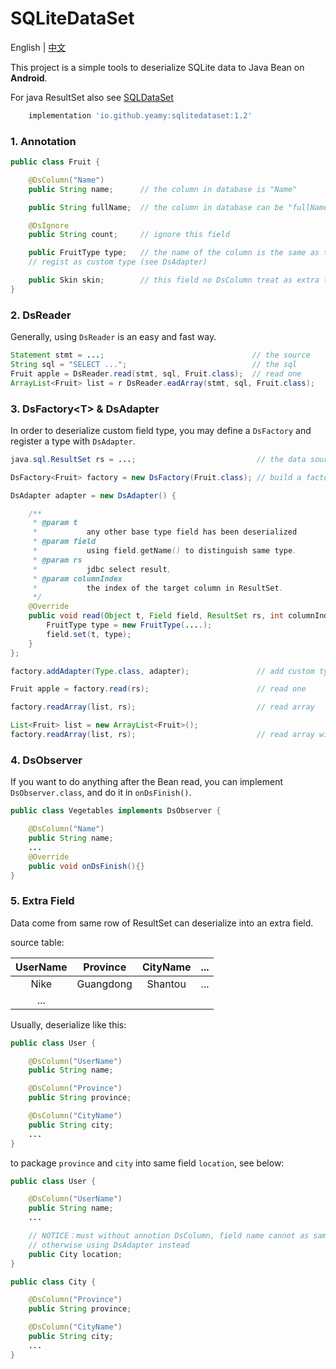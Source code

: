 SQLiteDataSet
===================================
English | [中文](README-CN.md)

This project is a simple tools to deserialize SQLite data to Java Bean on **Android**.

For java ResultSet also see [SQLDataSet](https://github.com/Yeamy/SQLDataSet/)

```groovy
    implementation 'io.github.yeamy:sqlitedataset:1.2'
```

### 1. Annotation
```java
public class Fruit {

    @DsColumn("Name")
    public String name;      // the column in database is "Name"

    public String fullName;  // the column in database can be "fullName" or "full_name"

    @DsIgnore
    public String count;     // ignore this field

    public FruitType type;   // the name of the column is the same as the field
    // regist as custom type (see DsAdapter)

    public Skin skin;        // this field no DsColumn treat as extra type
}
```

### 2. DsReader
Generally, using `DsReader` is an easy and fast way.

```java
Statement stmt = ...;                                 // the source
String sql = "SELECT ...";                            // the sql
Fruit apple = DsReader.read(stmt, sql, Fruit.class);  // read one
ArrayList<Fruit> list = r DsReader.eadArray(stmt, sql, Fruit.class);
```

### 3. DsFactory\<T> & DsAdapter
In order to deserialize custom field type, you may define a `DsFactory` and register a type with `DsAdapter`.

```java
java.sql.ResultSet rs = ...;                           // the data source

DsFactory<Fruit> factory = new DsFactory(Fruit.class); // build a factory

DsAdapter adapter = new DsAdapter() {

    /**
     * @param t
     *           any other base type field has been deserialized
     * @param field
     *           using field.getName() to distinguish same type.
     * @param rs
     *           jdbc select result,
     * @param columnIndex
     *           the index of the target column in ResultSet.
     */
    @Override
    public void read(Object t, Field field, ResultSet rs, int columnIndex) throws SQLException, InstantiationException, IllegalAccessException {
        FruitType type = new FruitType(....);
        field.set(t, type);
    }
};

factory.addAdapter(Type.class, adapter);               // add custom type

Fruit apple = factory.read(rs);                        // read one

factory.readArray(list, rs);                           // read array

List<Fruit> list = new ArrayList<Fruit>();
factory.readArray(list, rs);                           // read array with custom list
```

### 4. DsObserver
If you want to do anything after the Bean read, you can implement `DsObserver.class`, and do it in `onDsFinish()`.

```java
public class Vegetables implements DsObserver {

    @DsColumn("Name")
    public String name;
    ...
    @Override
    public void onDsFinish(){}
}

```

### 5. Extra Field
Data come from same row of ResultSet can deserialize into an extra field.

source table:

|UserName|Province|CityName|...|
|:-:|:-:|:-:|:-:|
|Nike|Guangdong|Shantou|...|
|...|

Usually, deserialize like this:

```java
public class User {

    @DsColumn("UserName")
    public String name;

    @DsColumn("Province")
    public String province;

    @DsColumn("CityName")
    public String city;
    ...
}

```

to package `province` and `city` into same field `location`, see below:

```java
public class User {

    @DsColumn("UserName")
    public String name;
    ...

    // NOTICE：must without annotion DsColumn, field name cannot as same sa column,
    // otherwise using DsAdapter instead
    public City location;
}

public class City {

    @DsColumn("Province")
    public String province;

    @DsColumn("CityName")
    public String city;
    ...
}

```
